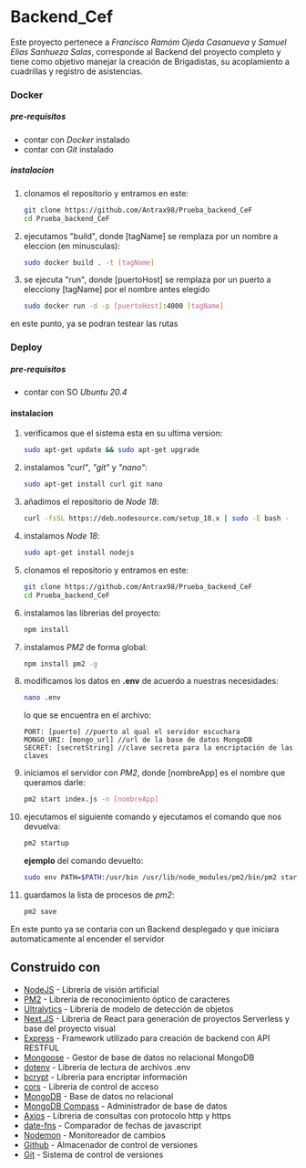# **Backend_Cef**

Este proyecto pertenece a *Francisco Ramóm Ojeda Casanueva* y *Samuel Elias Sanhueza Salas*, corresponde al Backend del proyecto completo y tiene como objetivo manejar la creación de Brigadistas, su acoplamiento a cuadrillas y registro de asistencias.

### Docker
##### pre-requisitos
 - contar con _Docker_ instalado
 - contar con _Git_ instalado

##### instalacion

1. clonamos el repositorio y entramos en este:
    ```bash
    git clone https://github.com/Antrax98/Prueba_backend_CeF
    cd Prueba_backend_CeF
    ```

2. ejecutamos "build", donde [tagName] se remplaza por un nombre a eleccion (en minusculas):
    ```bash
    sudo docker build . -t [tagName]
    ```

3. se ejecuta "run", donde [puertoHost] se remplaza por un puerto a elecciony [tagName] por el nombre antes elegido
    ```bash
    sudo docker run -d -p [puertoHost]:4000 [tagName]
    ```
en este punto, ya se podran testear las rutas


### Deploy

##### pre-requisitos
 - contar con SO _Ubuntu 20.4_

#### instalacion

1. verificamos que el sistema esta en su ultima version:
    ```bash
    sudo apt-get update && sudo apt-get upgrade
    ```
2. instalamos _"curl"_, _"git"_ y _"nano"_:
    ```bash
    sudo apt-get install curl git nano
    ```
3. añadimos el repositorio de _Node 18_:
    ```bash
    curl -fsSL https://deb.nodesource.com/setup_18.x | sudo -E bash -
    ```
4. instalamos _Node 18_:
    ```bash
    sudo apt-get install nodejs
    ```
5. clonamos el repositorio y entramos en este:
    ```bash
    git clone https://github.com/Antrax98/Prueba_backend_CeF
    cd Prueba_backend_CeF
    ```
6. instalamos las librerias del proyecto:
    ```bash
    npm install
    ```
7. instalamos _PM2_ de forma global:
    ```bash
    npm install pm2 -g
    ```
8. modificamos los datos en **.env** de acuerdo a nuestras necesidades:
    ```bash
    nano .env
    ```
    lo que se encuentra en el archivo:
    ```
    PORT: [puerto] //puerto al qual el servidor escuchara
    MONGO_URI: [mongo_url] //url de la base de datos MongoDB
    SECRET: [secretString] //clave secreta para la encriptación de las claves
    ```
9. iniciamos el servidor con _PM2_, donde [nombreApp] es el nombre que queramos darle:
    ```bash
    pm2 start index.js -n [nombreApp]
    ```
10. ejecutamos el siguiente comando y ejecutamos el comando que nos devuelva:
    ```bash
    pm2 startup
    ```
    __ejemplo__ del comando devuelto:
    ```bash
    sudo env PATH=$PATH:/usr/bin /usr/lib/node_modules/pm2/bin/pm2 startup systemd -u ssanhueza --hp /home/ssanhueza
    ```
11. guardamos la lista de procesos de _pm2_:
    ```bash
    pm2 save
    ```

En este punto ya se contaria con un Backend desplegado y que iniciara automaticamente al encender el servidor

## Construido con 
- [NodeJS](https://nodejs.org) - Librería de visión artificial
- [PM2](https://www.npmjs.com/package/pm2) - Librería de reconocimiento óptico de caracteres
- [Ultralytics](https://ultralytics.com/) - Librería de modelo de detección de objetos
- [Next.JS](https://nextjs.org/) - Libreria de React para generación de proyectos Serverless y base del proyecto visual
- [Express](https://expressjs.com/es/) - Framework utilizado para creación de backend con API RESTFUL
- [Mongoose](https://mongoosejs.com/) - Gestor de base de datos no relacional MongoDB
- [dotenv](https://www.npmjs.com/package/dotenv) - Libreria de lectura de archivos .env
- [bcrypt](https://openbase.com/js/bcrypt/documentation) - Libreria para encriptar información
- [cors](https://www.npmjs.com/package/cors) - Libreria de control de acceso
- [MongoDB](https://www.mongodb.com/) - Base de datos no relacional
- [MongoDB Compass](https://www.mongodb.com/try/download/compass) - Administrador de base de datos
- [Axios](https://axios-http.com/docs/intro) - Libreria de consultas con protocolo http y https
- [date-fns](https://date-fns.org/) - Comparador de fechas de javascript
- [Nodemon](https://nodemon.io/) - Monitoreador de cambios
- [Github](https://github.com) - Almacenador de control de versiones
- [Git](https://github.com) - Sistema de control de versiones